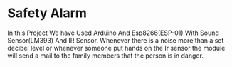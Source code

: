 # Safety Alarm
In this Project We have Used Arduino And Esp8266(ESP-01) With
Sound Sensor(LM393)
And IR Sensor.
Whenever there is a noise more than a set decibel level or whenever someone put hands on the Ir sensor
the module will send a mail to the family members that the person is in danger.
